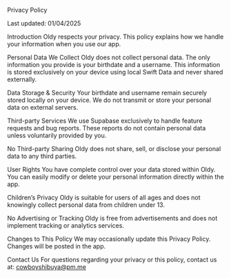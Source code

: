 Privacy Policy

Last updated: 01/04/2025

Introduction
Oldy respects your privacy. This policy explains how we handle your information when you use our app.

Personal Data We Collect
Oldy does not collect personal data. The only information you provide is your birthdate and a username. This information is stored exclusively on your device using local Swift Data and never shared externally.

Data Storage & Security
Your birthdate and username remain securely stored locally on your device. We do not transmit or store your personal data on external servers.

Third-party Services
We use Supabase exclusively to handle feature requests and bug reports. These reports do not contain personal data unless voluntarily provided by you.

No Third-party Sharing
Oldy does not share, sell, or disclose your personal data to any third parties.

User Rights
You have complete control over your data stored within Oldy. You can easily modify or delete your personal information directly within the app.

Children’s Privacy
Oldy is suitable for users of all ages and does not knowingly collect personal data from children under 13.

No Advertising or Tracking
Oldy is free from advertisements and does not implement tracking or analytics services.

Changes to This Policy
We may occasionally update this Privacy Policy. Changes will be posted in the app.

Contact Us
For questions regarding your privacy or this policy, contact us at:
cowboyshibuya@pm.me